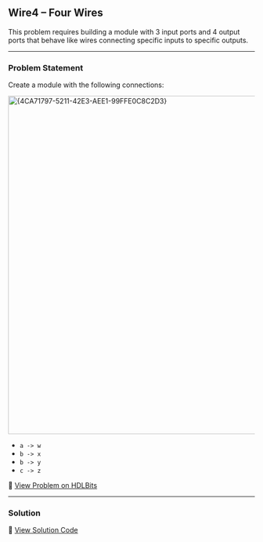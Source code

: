 ## Wire4 – Four Wires

This problem requires building a module with 3 input ports and 4 output ports that behave like wires connecting specific inputs to specific outputs.

---

### Problem Statement  
Create a module with the following connections:  

<img width="690" alt="{4CA71797-5211-42E3-AEE1-99FFE0C8C2D3}" src="https://github.com/user-attachments/assets/e682af23-bf5b-4658-8ba6-358c645a77f3" />

- `a -> w`  
- `b -> x`  
- `b -> y`  
- `c -> z`  

🔗 [View Problem on HDLBits](https://hdlbits.01xz.net/wiki/Wire4)

---

### Solution  
📄 [View Solution Code](https://github.com/EswarAdithya011/HDLBits/blob/main/Problem%20Sets/2.%20Verilog%20Language/2.1%20Basics/2.1.2%20Four%20wires/Four%20wires.v)

